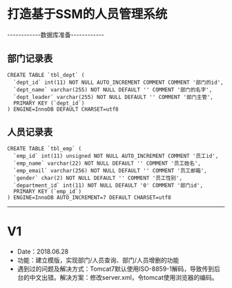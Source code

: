 # 打造基于SSM的人员管理系统
------------数据库准备------------
## 部门记录表
```
CREATE TABLE `tbl_dept` (
  `dept_id` int(11) NOT NULL AUTO_INCREMENT COMMENT COMMENT '部门的id',
  `dept_name` varchar(255) NOT NULL DEFAULT '' COMMENT '部门的名字',
  `dept_leader` varchar(255) NOT NULL DEFAULT '' COMMENT '部门主管',
  PRIMARY KEY (`dept_id`)
) ENGINE=InnoDB DEFAULT CHARSET=utf8
```

## 人员记录表
```
CREATE TABLE `tbl_emp` (
  `emp_id` int(11) unsigned NOT NULL AUTO_INCREMENT COMMENT '员工id',
  `emp_name` varchar(22) NOT NULL DEFAULT '' COMMENT '员工姓名',
  `emp_email` varchar(256) NOT NULL DEFAULT '' COMMENT '员工邮箱',
  `gender` char(2) NOT NULL DEFAULT '' COMMENT '员工性别',
  `department_id` int(11) NOT NULL DEFAULT '0' COMMENT '部门id',
  PRIMARY KEY (`emp_id`)
) ENGINE=InnoDB AUTO_INCREMENT=7 DEFAULT CHARSET=utf8
```

---------------------------------
# V1
- Date：2018.06.28
- 功能：建立模版，实现部门/人员查询、部门/人员增删的功能
- 遇到过的问题及解决方式：Tomcat7默认使用ISO-8859-1解码，导致传到后台的中文出错。解决方案：修改server.xml，令tomcat使用浏览器的编码。
